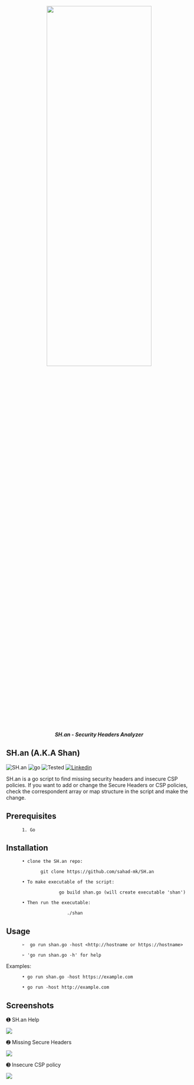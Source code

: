 <p align="center"> <img src="https://github.com/sahad-mk/SH.an/blob/master/screenshots/banner.png" height="50%" width="75%"></p>
<p align="center"><b><i> SH.an - Security Headers Analyzer </i> </b> </p>

## SH.an (A.K.A Shan)

![SH.an](https://img.shields.io/badge/version-1.0-success)   ![go](https://img.shields.io/badge/go-v1.1-important)   ![Tested](https://img.shields.io/badge/Tested%20On-Ubuntu%2018.04-green)  [![Linkedin](https://img.shields.io/badge/Linkedin-/Sahadmk-blue)](https://www.linkedin.com/in/sahadmk)

SH.an is a go script to find missing security headers and insecure CSP policies. If you want to add or change the Secure Headers or CSP policies, check the correspondent array or map structure in the script and make the change.

## Prerequisites
          1. Go
          
           
           
## Installation

          • clone the SH.an repo:
          
                 git clone https://github.com/sahad-mk/SH.an
          
          • To make executable of the script: 
          
                        go build shan.go (will create executable 'shan')
                        
          • Then run the executable:
          
                           ./shan
          
          
## Usage
          ➢  go run shan.go -host <http://hostname or https://hostname>
          
          ➢ 'go run shan.go -h' for help
 
   Examples:
                                                                                                                                             
          • go run shan.go -host https://example.com 
              
          • go run -host http://example.com
          
 ## Screenshots

 ➊ SH.an Help
 
             
  <img src=https://github.com/sahad-mk/SH.an/blob/master/screenshots/help.png>
  

 ➋ Missing Secure Headers
 
           
   <img src=https://github.com/sahad-mk/SH.an/blob/master/screenshots/secure_head_missing.png>

 ➌ Insecure CSP policy
    
    
   <img src=https://github.com/sahad-mk/SH.an/blob/master/screenshots/insecure_csp.png>
   

 
                                                         
           
                                                         
             
